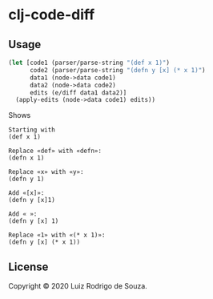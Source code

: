 # clj-code-diff


## Usage

```clojure
(let [code1 (parser/parse-string "(def x 1)")
      code2 (parser/parse-string "(defn y [x] (* x 1)")
      data1 (node->data code1)
      data2 (node->data code2)
      edits (e/diff data1 data2)]
  (apply-edits (node->data code1) edits))
```

Shows
```
Starting with
(def x 1)

Replace «def» with «defn»:
(defn x 1) 

Replace «x» with «y»:
(defn y 1) 

Add «[x]»:
(defn y [x]1) 

Add « »:
(defn y [x] 1) 

Replace «1» with «(* x 1)»:
(defn y [x] (* x 1)) 
```

## License

Copyright © 2020 Luiz Rodrigo de Souza.

